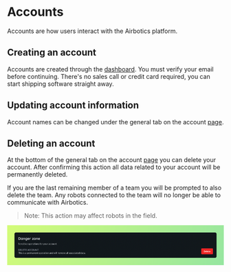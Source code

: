 # Accounts

Accounts are how users interact with the Airbotics platform.

## Creating an account

Accounts are created through the [dashboard](https://dashboard.airbotics.io/registration). You must verify your email before continuing. There's no sales call or credit card required, you can start shipping software straight away.

## Updating account information

Account names can be changed under the general tab on the account [page](https://dashboard.airbotics.io/account/general).

## Deleting an account

At the bottom of the general tab on the account [page](https://dashboard.airbotics.io/account/general) you can delete your account. After confirming this action all data related to your account will be permanently deleted.

If you are the last remaining member of a team you will be prompted to also delete the team. Any robots connected to the team will no longer be able to communicate with Airbotics.

> Note: This action may affect robots in the field.

![Deleting your account.](../imgs/delete-account.png)
